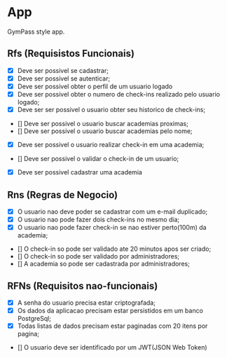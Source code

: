 # App

GymPass style app.

## Rfs (Requisistos Funcionais)

- [x] Deve ser possivel se cadastrar;
- [x] Deve ser possivel se autenticar;
- [x] Deve ser possivel obter o perfil de um usuario logado
- [x] Deve ser possivel obter o numero de check-ins realizado pelo usuario logado;
- [x] Deve ser ser possivel o usuario obter seu historico de check-ins;
- [] Deve ser possivel o usuario buscar academias proximas;
- [] Deve ser possivel o usuario buscar academias pelo nome;
- [x] Deve ser possivel o usuario realizar check-in em uma academia;
- [] Deve ser possivel o validar o check-in de um usuario;
- [x] Deve ser possivel cadastrar uma academia

## Rns (Regras de Negocio)

- [x] O usuario nao deve poder se cadastrar com um e-mail duplicado;
- [x] O usuario nao pode fazer dois check-ins no mesmo dia;
- [x] O usuario nao pode fazer check-in se nao estiver perto(100m) da academia;
- [] O check-in so pode ser validado ate 20 minutos apos ser criado;
- [] O check-in so pode ser validado por administradores;
- [] A academia so pode ser cadastrada por administradores;

## RFNs (Requisitos nao-funcionais)

- [x] A senha do usuario precisa estar criptografada;
- [x] Os dados da aplicacao precisam estar persistidos em um banco PostgreSql;
- [x] Todas listas de dados precisam estar paginadas com 20 itens por pagina;
- [] O usuario deve ser identificado por um JWT(JSON Web Token)
